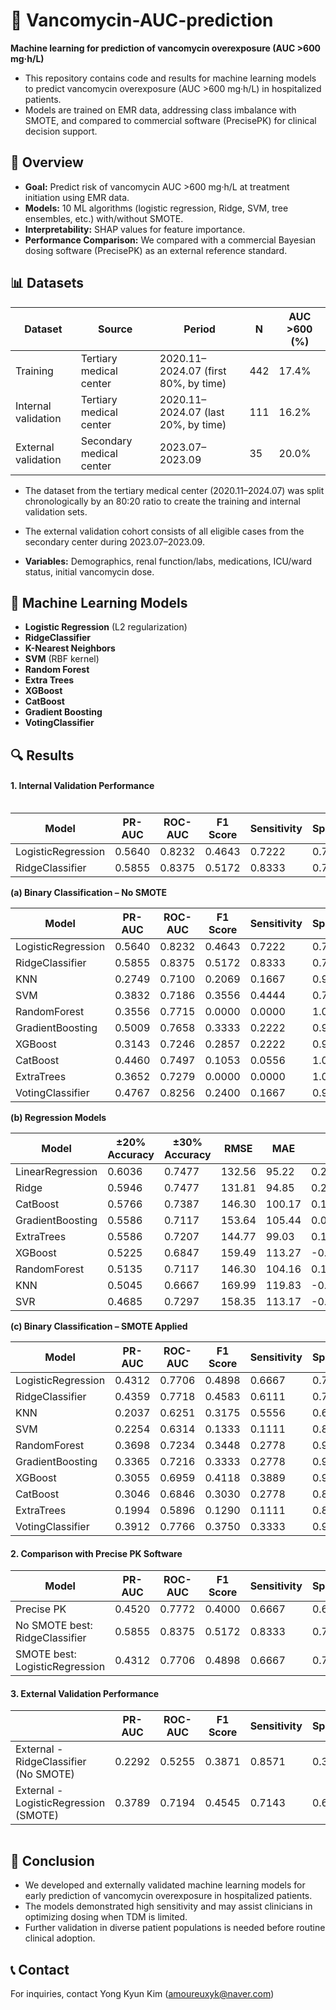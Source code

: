 # 🧪 Vancomycin-AUC-prediction  

**Machine learning for prediction of vancomycin overexposure (AUC >600 mg·h/L)**

- This repository contains code and results for machine learning models to predict vancomycin overexposure (AUC >600 mg·h/L) in hospitalized patients.  
- Models are trained on EMR data, addressing class imbalance with SMOTE, and compared to commercial software (PrecisePK) for clinical decision support.



## 🧠 Overview

- **Goal:** Predict risk of vancomycin AUC >600 mg·h/L at treatment initiation using EMR data.
- **Models:** 10 ML algorithms (logistic regression, Ridge, SVM, tree ensembles, etc.) with/without SMOTE.
- **Interpretability:** SHAP values for feature importance.
- **Performance Comparison:** We compared with a commercial Bayesian dosing software (PrecisePK) as an external reference standard.



## 📊 Datasets

| Dataset             | Source                   | Period                               | N   | AUC >600 (%) |
|---------------------|--------------------------|--------------------------------------|-----|--------------|
| Training            | Tertiary medical center  | 2020.11–2024.07 (first 80%, by time) | 442 | 17.4%        |
| Internal validation | Tertiary medical center  | 2020.11–2024.07 (last 20%, by time)  | 111 | 16.2%        |
| External validation | Secondary medical center | 2023.07–2023.09                      | 35  | 20.0%        |

- The dataset from the tertiary medical center (2020.11–2024.07) was split chronologically by an 80:20 ratio to create the training and internal validation sets.
- The external validation cohort consists of all eligible cases from the secondary center during 2023.07–2023.09.
  
- **Variables:** Demographics, renal function/labs, medications, ICU/ward status, initial vancomycin dose.



## 🤖 Machine Learning Models

- **Logistic Regression** (L2 regularization)
- **RidgeClassifier**
- **K-Nearest Neighbors**
- **SVM** (RBF kernel)
- **Random Forest**
- **Extra Trees**
- **XGBoost**
- **CatBoost**
- **Gradient Boosting**
- **VotingClassifier**



## 🔍 Results

#### 1. Internal Validation Performance

<div style="overflow-x:auto">

| Model              | PR-AUC   | ROC-AUC  | F1 Score | Sensitivity | Specificity | PPV      | NPV      | Accuracy | TP | FN | FP | TN |
|--------------------|----------|----------|----------|-------------|-------------|----------|----------|----------|----|----|----|----|
| LogisticRegression | 0.5640   | 0.8232   | 0.4643   | 0.7222      | 0.7312      | 0.3421   | 0.9315   | 0.7297   | 13 | 5  | 25 | 68 |
| RidgeClassifier    | 0.5855   | 0.8375   | 0.5172   | 0.8333      | 0.7312      | 0.3750   | 0.9577   | 0.7477   | 15 | 3  | 25 | 68 |

**(a) Binary Classification – No SMOTE**

| Model              | PR-AUC   | ROC-AUC  | F1 Score | Sensitivity | Specificity | PPV      | NPV      | Accuracy | TP | FN | FP | TN |
|--------------------|----------|----------|----------|-------------|-------------|----------|----------|----------|----|----|----|----|
| LogisticRegression | 0.5640   | 0.8232   | 0.4643   | 0.7222      | 0.7312      | 0.3421   | 0.9315   | 0.7297   | 13 | 5  | 25 | 68 |
| RidgeClassifier    | 0.5855   | 0.8375   | 0.5172   | 0.8333      | 0.7312      | 0.3750   | 0.9577   | 0.7477   | 15 | 3  | 25 | 68 |
| KNN                | 0.2749   | 0.7100   | 0.2069   | 0.1667      | 0.9140      | 0.2727   | 0.8500   | 0.7928   | 3  | 15 | 8  | 85 |
| SVM                | 0.3832   | 0.7186   | 0.3556   | 0.4444      | 0.7957      | 0.2963   | 0.8810   | 0.7387   | 8  | 10 | 19 | 74 |
| RandomForest       | 0.3556   | 0.7715   | 0.0000   | 0.0000      | 1.0000      | 0.0000   | 0.8378   | 0.8378   | 0  | 18 | 0  | 93 |
| GradientBoosting   | 0.5009   | 0.7658   | 0.3333   | 0.2222      | 0.9785      | 0.6667   | 0.8667   | 0.8559   | 4  | 14 | 2  | 91 |
| XGBoost            | 0.3143   | 0.7246   | 0.2857   | 0.2222      | 0.9355      | 0.4000   | 0.8614   | 0.8198   | 4  | 14 | 6  | 87 |
| CatBoost           | 0.4460   | 0.7497   | 0.1053   | 0.0556      | 1.0000      | 1.0000   | 0.8455   | 0.8468   | 1  | 17 | 0  | 93 |
| ExtraTrees         | 0.3652   | 0.7279   | 0.0000   | 0.0000      | 1.0000      | 0.0000   | 0.8378   | 0.8378   | 0  | 18 | 0  | 93 |
| VotingClassifier   | 0.4767   | 0.8256   | 0.2400   | 0.1667      | 0.9570      | 0.4286   | 0.8558   | 0.8288   | 3  | 15 | 4  | 89 |

**(b) Regression Models**

| Model            | ±20% Accuracy | ±30% Accuracy | RMSE    | MAE     | R²      |
|------------------|----------------|----------------|---------|---------|---------|
| LinearRegression | 0.6036         | 0.7477         | 132.56  | 95.22   | 0.2812  |
| Ridge            | 0.5946         | 0.7477         | 131.81  | 94.85   | 0.2892  |
| CatBoost         | 0.5766         | 0.7387         | 146.30  | 100.17  | 0.1243  |
| GradientBoosting | 0.5586         | 0.7117         | 153.64  | 105.44  | 0.0343  |
| ExtraTrees       | 0.5586         | 0.7207         | 144.77  | 99.03   | 0.1426  |
| XGBoost          | 0.5225         | 0.6847         | 159.49  | 113.27  | -0.0406 |
| RandomForest     | 0.5135         | 0.7117         | 146.30  | 104.16  | 0.1244  |
| KNN              | 0.5045         | 0.6667         | 169.99  | 119.83  | -0.1821 |
| SVR              | 0.4685         | 0.7297         | 158.35  | 113.17  | -0.0258 |

**(c) Binary Classification – SMOTE Applied**

| Model              | PR-AUC   | ROC-AUC  | F1 Score | Sensitivity | Specificity | PPV      | NPV      | Accuracy | TP | FN | FP | TN |
|--------------------|----------|----------|----------|-------------|-------------|----------|----------|----------|----|----|----|----|
| LogisticRegression | 0.4312   | 0.7706   | 0.4898   | 0.6667      | 0.7957      | 0.3871   | 0.9250   | 0.7748   | 12 | 6  | 19 | 74 |
| RidgeClassifier    | 0.4359   | 0.7718   | 0.4583   | 0.6111      | 0.7957      | 0.3667   | 0.9136   | 0.7658   | 11 | 7  | 19 | 74 |
| KNN                | 0.2037   | 0.6251   | 0.3175   | 0.5556      | 0.6237      | 0.2222   | 0.8788   | 0.6126   | 10 | 8  | 35 | 58 |
| SVM                | 0.2254   | 0.6314   | 0.1333   | 0.1111      | 0.8925      | 0.1667   | 0.8384   | 0.7658   | 2  | 16 | 10 | 83 |
| RandomForest       | 0.3698   | 0.7234   | 0.3448   | 0.2778      | 0.9355      | 0.4545   | 0.8700   | 0.8288   | 5  | 13 | 6  | 87 |
| GradientBoosting   | 0.3365   | 0.7216   | 0.3333   | 0.2778      | 0.9247      | 0.4167   | 0.8687   | 0.8198   | 5  | 13 | 7  | 86 |
| XGBoost            | 0.3055   | 0.6959   | 0.4118   | 0.3889      | 0.9032      | 0.4375   | 0.8842   | 0.8198   | 7  | 11 | 9  | 84 |
| CatBoost           | 0.3046   | 0.6846   | 0.3030   | 0.2778      | 0.8925      | 0.3333   | 0.8646   | 0.7928   | 5  | 13 | 10 | 83 |
| ExtraTrees         | 0.1994   | 0.5896   | 0.1290   | 0.1111      | 0.8817      | 0.1538   | 0.8367   | 0.7568   | 2  | 16 | 11 | 82 |
| VotingClassifier   | 0.3912   | 0.7766   | 0.3750   | 0.3333      | 0.9140      | 0.4286   | 0.8763   | 0.8198   | 6  | 12 | 8  | 85 |



#### 2. Comparison with Precise PK Software

|       Model               | PR-AUC  | ROC-AUC | F1 Score | Sensitivity | Specificity | PPV    | NPV    | Accuracy | TP | FN | FP | TN |
|----------------------|---------|---------|----------|-------------|-------------|--------|--------|----------|----|----|----|----|
| Precise PK           | 0.4520  | 0.7772  | 0.4000   | 0.6667      | 0.6774      | 0.2857 | 0.9130 | 0.6757   | 12 | 6  | 30 | 63 |
| No SMOTE best: RidgeClassifier | 0.5855  | 0.8375  | 0.5172   | 0.8333      | 0.7312      | 0.3750 | 0.9577 | 0.7477   | 15 | 3  | 25 | 68 |
| SMOTE best: LogisticRegression | 0.4312  | 0.7706  | 0.4898   | 0.6667      | 0.7957      | 0.3871 | 0.9250 | 0.7748   | 12 | 6  | 19 | 74 |



#### 3. External Validation Performance

|                                 | PR-AUC  | ROC-AUC | F1 Score | Sensitivity | Specificity | PPV    | NPV    | Accuracy | TP | FN | FP | TN |
|---------------------------------|---------|---------|----------|-------------|-------------|--------|--------|----------|----|----|----|----|
| External - RidgeClassifier (No SMOTE)  | 0.2292  | 0.5255  | 0.3871   | 0.8571      | 0.3571      | 0.2500 | 0.9091 | 0.4571   | 6  | 1  | 18 | 10 |
| External - LogisticRegression (SMOTE)  | 0.3789  | 0.7194  | 0.4545   | 0.7143      | 0.6429      | 0.3333 | 0.9000 | 0.6571   | 5  | 2  | 10 | 18 |

</div>



## 🧾 Conclusion 
- We developed and externally validated machine learning models for early prediction of vancomycin overexposure in hospitalized patients.
- The models demonstrated high sensitivity and may assist clinicians in optimizing dosing when TDM is limited.
- Further validation in diverse patient populations is needed before routine clinical adoption.

## 📞 Contact

For inquiries, contact Yong Kyun Kim (amoureuxyk@naver.com)

